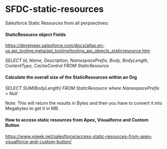 # SFDC-static-resources

Salesforce Static Resources from all perpsectives:

#### StaticResource object Fields
https://developer.salesforce.com/docs/atlas.en-us.api_tooling.meta/api_tooling/tooling_api_objects_staticresource.htm <br/>

<i>SELECT Id, Name, Description, NamespacePrefix, Body, BodyLength, ContentType, CacheControl FROM StaticResource</i>

#### Calculate the overall size of the StaticResources within an Org
<i>SELECT SUM(BodyLength) FROM StaticResource where NamespacePrefix = Null</i>

Note: This will return the results in Bytes and then you have to convert it into Megabytes to get it in MB.

#### How to access static resources from Apex, Visualforce and Custom Button
https://www.xgeek.net/salesforce/access-static-resources-from-apex-visualforce-and-custom-button/
